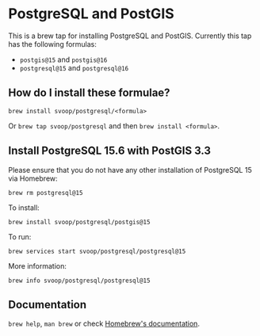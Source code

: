 # PostgreSQL and PostGIS

This is a brew tap for installing PostgreSQL and PostGIS. Currently this tap has the following formulas:
* `postgis@15` and `postgis@16`
* `postgresql@15` and `postgresql@16`

## How do I install these formulae?

`brew install svoop/postgresql/<formula>`

Or `brew tap svoop/postgresql` and then `brew install <formula>`.

## Install PostgreSQL 15.6 with PostGIS 3.3

Please ensure that you do not have any other installation of PostgreSQL 15 via Homebrew:

`brew rm postgresql@15`

To install:

`brew install svoop/postgresql/postgis@15`

To run:

`brew services start svoop/postgresql/postgresql@15`

More information:

`brew info svoop/postgresql/postgresql@15`

## Documentation

`brew help`, `man brew` or check [Homebrew's documentation](https://docs.brew.sh).

